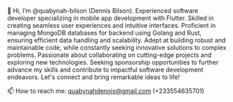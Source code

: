 👋 Hi, I’m @quabynah-bilson (Dennis Bilson).
Experienced software developer specializing in mobile app development with Flutter. Skilled in creating seamless user experiences and intuitive interfaces. Proficient in managing MongoDB databases for backend using Golang and Rust, ensuring efficient data handling and scalability. Adept at building robust and maintainable code, while constantly seeking innovative solutions to complex problems. Passionate about collaborating on cutting-edge projects and exploring new technologies. Seeking sponsorship opportunities to further advance my skills and contribute to impactful software development endeavors. Let's connect and bring remarkable ideas to life!

📫 How to reach me: quabynahdennis@gmail.com (+233554635701)

